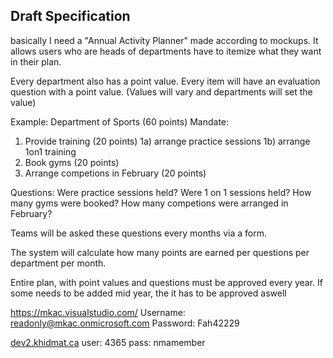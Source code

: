 ## Draft Specification

basically I need a "Annual Activity Planner" made according to mockups. It allows users who are heads of departments have to itemize what they want in their plan.

Every department also has a point value. Every item will have an evaluation question with a point value. (Values will vary and departments will set the value)

Example:
Department of Sports (60 points)
Mandate:

1. Provide training (20 points)
   1a) arrange practice sessions
   1b) arrange 1on1 training
2. Book gyms (20 points)
3. Arrange competions in February (20 points)

Questions:
Were practice sessions held?
Were 1 on 1 sessions held?
How many gyms were booked?
How many competions were arranged in February?

Teams will be asked these questions every months via a form.

The system will calculate how many points are earned per questions per department per month.

Entire plan, with point values and questions must be approved every year. If some needs to be added mid year, the it has to be approved aswell

https://mkac.visualstudio.com/
Username: [readonly@mkac.onmicrosoft.com](mailto:readonly@mkac.onmicrosoft.com)
Password: Fah42229

[dev2.khidmat.ca](http://dev2.khidmat.ca/)
user: 4365
pass: nmamember
